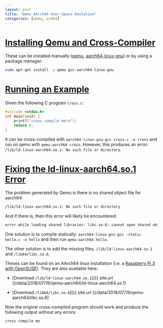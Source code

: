 ```yaml
---
layout: post
title: "Qemu AArch64 User-Space Emulation"
categories: [qemu, arm64]
---
```


# [Installing Qemu and Cross-Compiler](#installing-qemu-and-cross-compiler)

These can be installed manually ([qemu](https://www.qemu.org/download), [aarch64-linux-gnu](https://developer.arm.com/open-source/gnu-toolchain/)) or by using a package manager:

``` bash
sudo apt-get install -y qemu gcc-aarch64-linux-gnu
```

# [Running an Example](#running-an-example)

Given the following C program `cross.c`:

``` c
#include <stdio.h>
int main(void) {
    printf("cross compile me\n");
    return 0;
}
```

It can be cross-compiled with `aarch64-linux-gnu-gcc cross.c -o cross`
and run on qemu with `qemu-aarch64 cross`. However, this produces an
error: `/lib/ld-linux-aarch64.so.1: No such file or directory`.

# [Fixing the ld-linux-aarch64.so.1 Error](#fixing-the-ld-linux-aarch64so1-error)

The problem generated by Qemu is there is no shared object file for
aarch64:

``` bash
/lib/ld-linux-aarch64.so.1: No such file or directory
```

And if there is, then this error will likely be encountered:

``` bash
error while loading shared libraries: libc.so.6: cannot open shared object file: No such file or directory
```

One solution is to compile statically: `aarch64-linux-gnu-gcc -static hello.c -o hello`
and then run `qemu-aarch64 hello`.

The other solution is to add the missing files, `/lib/ld-linux-aarch64.so.1` and `/lib64/libc.so.6`.

Theses can be found on an AArch64 linux installation (i.e. a [Raspberry Pi 3 with OpenSUSE](https://en.opensuse.org/HCL:Raspberry_Pi3)). They are also available here:

* [Download `/lib/ld-linux-aarch64.so.1`]({{ site.url }}/data/2018/07/19/qemu-aarch64/ld-linux-aarch64.so.1)

* [Download `/lib64/libc.so.6`]({{ site.url }}/data/2018/07/19/qemu-aarch64/libc.so.6)

Now the original cross-compiled program should work and produce the
following output without any errors:

```
cross compile me
```
